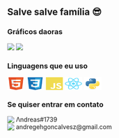## Salve salve família 😎
### Gráficos daoras
 <div>
  <img height="180em" src="https://github-readme-stats.vercel.app/api?username=iAndreas&show_icons=true&theme=midnight-purple&include_all_commits=true&count_private=true"/>
  <img height="180em" src="https://github-readme-stats.vercel.app/api/top-langs/?username=iAndreas&layout=compact&langs_count=7&theme=midnight-purple"/>
</div>
  
### Linguagens que eu uso
<div style="display: inline_block">
  <img align="center" alt="HTML" height="30" width="40" src="https://raw.githubusercontent.com/devicons/devicon/master/icons/html5/html5-original.svg">
  <img align="center" alt="CSS" height="30" width="40" src="https://raw.githubusercontent.com/devicons/devicon/master/icons/css3/css3-original.svg">
  <img align="center" alt="JS" height="30" width="40" src="https://raw.githubusercontent.com/devicons/devicon/master/icons/javascript/javascript-plain.svg">
  <img align="center" alt="React" height="30" width="40" src="https://raw.githubusercontent.com/devicons/devicon/master/icons/react/react-original.svg">
  <img align="center" alt="Python" height="30" width="40" src="https://raw.githubusercontent.com/devicons/devicon/master/icons/python/python-original.svg">
</div>
  
### Se quiser entrar em contato
 
<div> 
  <img src="https://img.icons8.com/color/48/000000/discord-new-logo.png" width="25" valign="bottom"/> Λndreas#1739 <br/>
  <img src="https://img.icons8.com/color-glass/48/000000/gmail.png" width="25" valign="bottom"/> andregehgoncalvesz@gmail.com
</div>
